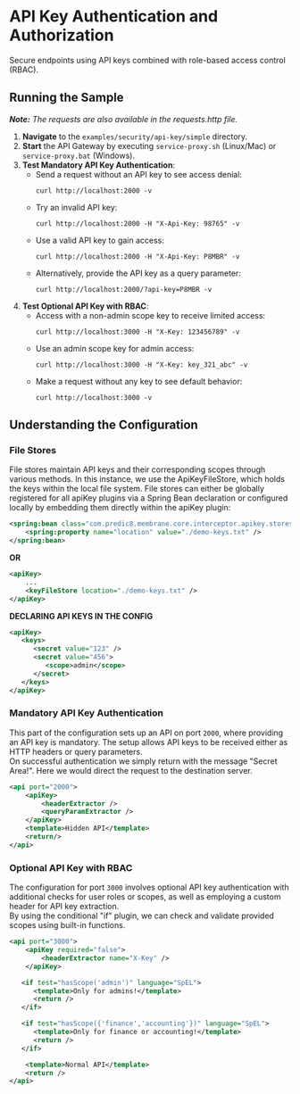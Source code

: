 # API Key Authentication and Authorization

Secure endpoints using API keys combined with role-based access control (RBAC).

## Running the Sample
***Note:*** *The requests are also available in the requests.http file.*

1. **Navigate** to the `examples/security/api-key/simple` directory.
2. **Start** the API Gateway by executing `service-proxy.sh` (Linux/Mac) or `service-proxy.bat` (Windows).
3. **Test Mandatory API Key Authentication**:
    - Send a request without an API key to see access denial:
      ```
      curl http://localhost:2000 -v
      ```
    - Try an invalid API key:
      ```
      curl http://localhost:2000 -H "X-Api-Key: 98765" -v
      ```
    - Use a valid API key to gain access:
      ```
      curl http://localhost:2000 -H "X-Api-Key: P8MBR" -v
      ```
    - Alternatively, provide the API key as a query parameter:
      ```
      curl http://localhost:2000/?api-key=P8MBR -v
      ```
4. **Test Optional API Key with RBAC**:
    - Access with a non-admin scope key to receive limited access:
      ```
      curl http://localhost:3000 -H "X-Key: 123456789" -v
      ```
    - Use an admin scope key for admin access:
      ```
      curl http://localhost:3000 -H "X-Key: key_321_abc" -v
      ```
    - Make a request without any key to see default behavior:
      ```
      curl http://localhost:3000 -v
      ```

## Understanding the Configuration

### File Stores
File stores maintain API keys and their corresponding scopes through various methods. In this instance, we use the ApiKeyFileStore, which holds the keys within the local file system. File stores can either be globally registered for all apiKey plugins via a Spring Bean declaration or configured locally by embedding them directly within the apiKey plugin:

```xml
<spring:bean class="com.predic8.membrane.core.interceptor.apikey.stores.ApiKeyFileStore">
    <spring:property name="location" value="./demo-keys.txt" />
</spring:bean>
```
**OR**
```xml
<apiKey>
    ...
    <keyFileStore location="./demo-keys.txt" />
</apiKey>
```

**DECLARING API KEYS IN THE CONFIG**

```xml
<apiKey>
   <keys>
      <secret value="123" />
      <secret value="456">
         <scope>admin</scope>
      </secret>
   </keys>
</apiKey>
```


### Mandatory API Key Authentication
This part of the configuration sets up an API on port `2000`, where providing an API key is mandatory. The setup allows API keys to be received either as HTTP headers or query parameters.  
On successful authentication we simply return with the message "Secret Area!". Here we would direct the request to the destination server.

```xml
<api port="2000">
    <apiKey>
        <headerExtractor />
        <queryParamExtractor />
    </apiKey>
    <template>Hidden API</template>
    <return/>
</api>
```
###  Optional API Key with RBAC
The configuration for port `3000` involves optional API key authentication with additional checks for user roles or scopes, as well as employing a custom header for API key extraction.  
By using the conditional "if" plugin, we can check and validate provided scopes using built-in functions.

```xml
<api port="3000">
    <apiKey required="false">
        <headerExtractor name="X-Key" />
    </apiKey>

   <if test="hasScope('admin')" language="SpEL">
      <template>Only for admins!</template>
      <return />
   </if>

   <if test="hasScope({'finance','accounting'})" language="SpEL">
      <template>Only for finance or accounting!</template>
      <return />
   </if>

    <template>Normal API</template>
    <return />
</api>
```
